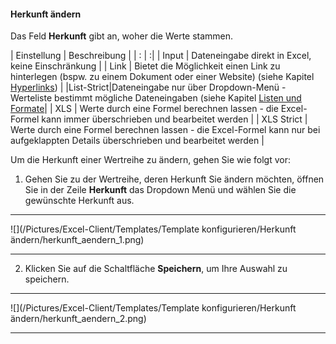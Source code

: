 #### Herkunft ändern

Das Feld **Herkunft** gibt an, woher die Werte stammen.

| Einstellung | Beschreibung |
| : | :|
| Input | Dateneingabe direkt in Excel, keine Einschränkung |
| Link | Bietet die Möglichkeit einen Link zu hinterlegen (bspw. zu einem Dokument oder einer Website) (siehe Kapitel [Hyperlinks](/der-excel-client/datenerfassung/hyperlinks.md)) |
|List-Strict|Dateneingabe nur über Dropdown-Menü - Werteliste bestimmt mögliche Dateneingaben (siehe Kapitel [Listen und Formate](/der-excel-client/listen-und-formate.md)|
| XLS | Werte durch eine Formel berechnen lassen - die Excel-Formel kann immer überschrieben und bearbeitet werden |
| XLS Strict | Werte durch eine Formel berechnen lassen - die Excel-Formel kann nur bei aufgeklappten Details überschrieben und bearbeitet werden |

Um die Herkunft einer Wertreihe zu ändern, gehen Sie wie folgt vor:

1) Gehen Sie zu der Wertreihe, deren Herkunft Sie ändern möchten, öffnen Sie in der Zeile **Herkunft** das Dropdown Menü und wählen Sie die gewünschte Herkunft aus.

---
![](/Pictures/Excel-Client/Templates/Template konfigurieren/Herkunft ändern/herkunft_aendern_1.png)

---

2) Klicken Sie auf die Schaltfläche **Speichern**, um Ihre Auswahl zu speichern.  

---
![](/Pictures/Excel-Client/Templates/Template konfigurieren/Herkunft ändern/herkunft_aendern_2.png)

---

